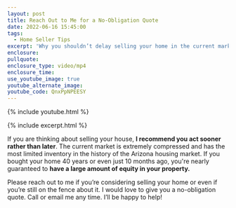 ```yaml
---
layout: post
title: Reach Out to Me for a No-Obligation Quote
date: 2022-06-16 15:45:00
tags:
  - Home Seller Tips
excerpt: 'Why you shouldn’t delay selling your home in the current market. '
enclosure:
pullquote:
enclosure_type: video/mp4
enclosure_time:
use_youtube_image: true
youtube_alternate_image:
youtube_code: QnxPpNPEESY
---
```

{% include youtube.html %}

{% include excerpt.html %}

If you are thinking about selling your house, **I recommend you act sooner rather than later**. The current market is extremely compressed and has the most limited inventory in the history of the Arizona housing market. If you bought your home 40 years or even just 10 months ago, you're nearly guaranteed to **have a large amount of equity in your property.**

Please reach out to me if you’re considering selling your home or even if you’re still on the fence about it. I would love to give you a no-obligation quote. Call or email me any time. I’ll be happy to help\!
